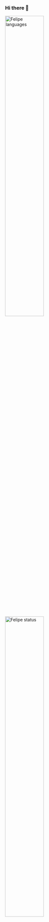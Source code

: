 ### Hi there 👋

<!--
**felipegarcia99/felipegarcia99** is a ✨ _special_ ✨ repository because its `README.md` (this file) appears on your GitHub profile.

Here are some ideas to get you started:

- 🔭 I’m currently working on ...
- 🌱 I’m currently learning ...
- 👯 I’m looking to collaborate on ...
- 🤔 I’m looking for help with ...
- 💬 Ask me about ...
- 📫 How to reach me: ...
- 😄 Pronouns: ...
- ⚡ Fun fact: ...
-->

<img alt="Felipe languages" width="50%" src="https://github-readme-stats.vercel.app/api?username=felipegarcia99&show_icons=true&theme=dracula"/>
<img alt="Felipe status" width="50%" src="https://github-readme-stats.vercel.app/api/top-langs/?username=felipegarcia99&layout=compact&theme=dracula"/>
